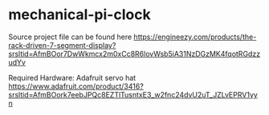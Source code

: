 # mechanical-pi-clock

Source project file can be found here
https://engineezy.com/products/the-rack-driven-7-segment-display?srsltid=AfmBOor7DwWkmcx2m0xCc8R6lovWsb5iA31NzDGzMK4fqotRGdzzudYv


Required Hardware:
Adafruit servo hat
https://www.adafruit.com/product/3416?srsltid=AfmBOork7eebJPQc8EZTlTusntxE3_w2fnc24dvU2uT_JZLvEPRV1yyn

